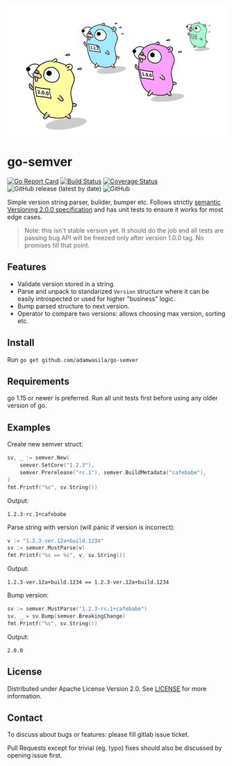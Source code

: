 ![running gophers](running_gophers.png)

# go-semver

[![Go Report Card](https://goreportcard.com/badge/adamwasila/go-semver)](https://goreportcard.com/report/adamwasila/go-semver) [![Build Status](https://travis-ci.com/adamwasila/go-semver.svg?branch=master)](https://travis-ci.com/adamwasila/go-semver) [![Coverage Status](https://coveralls.io/repos/github/adamwasila/go-semver/badge.svg?branch=master)](https://coveralls.io/github/adamwasila/go-semver?branch=master) ![GitHub release (latest by date)](https://img.shields.io/github/v/release/adamwasila/go-semver) ![GitHub](https://img.shields.io/github/license/adamwasila/go-semver)

Simple version string parser, bulider, bumper etc. Follows strictly [semantic Versioning 2.0.0 specification](https://semver.org/) and has unit tests to ensure it works for most edge cases.

> Note: this isn't stable version yet. It should do the job and all tests are passing bug API will be freezed only after version 1.0.0 tag. No promises till that point.

## Features

- Validate version stored in a string.
- Parse and unpack to standarized `Version` structure where it can be easily introspected or used for higher "business" logic.
- Bump parsed structure to next version.
- Operator to compare two versions: allows choosing max version, sorting etc.

## Install

Run `go get github.com/adamwasila/go-semver`

## Requirements

go 1.15 or newer is preferred. Run all unit tests first before using any older version of go.

## Examples

Create new semver struct:

```go
sv, _ := semver.New(
    semver.SetCore("1.2.3"),
    semver.Prerelease("rc.1"), semver.BuildMetadata("cafebabe"),
)
fmt.Printf("%s", sv.String())
```

Output:

```console
1.2.3-rc.1+cafebabe
```

Parse string with version (will panic if version is incorrect):

```go
v := "1.2.3-ver.12a+build.1234"
sv := semver.MustParse(v)
fmt.Printf("%s == %s", v, sv.String())
```

Output:

```console
1.2.3-ver.12a+build.1234 == 1.2.3-ver.12a+build.1234
```

Bump version:

```go
sv := semver.MustParse("1.2.3-rc.1+cafebabe")
sv, _ = sv.Bump(semver.BreakingChange)
fmt.Printf("%s", sv.String())
```

Output:

```console
2.0.0
```

## License

Distributed under Apache License Version 2.0. See [LICENSE](LICENSE) for more information.

## Contact

To discuss about bugs or features: please fill gitlab issue ticket.

Pull Requests except for trivial (eg. typo) fixes should also be discussed by opening issue first.
